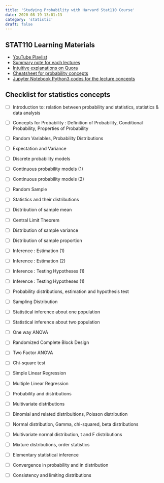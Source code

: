 ```yaml
---
title: 'Studying Probability with Harvard Stat110 Course'
date: 2020-08-19 13:01:13
category: 'statistic'
draft: false
---
```


## STAT110 Learning Materials

* [YouTube Playlist](https://www.youtube.com/watch?v=KbB0FjPg0mw&list=PLLVplP8OIVc8EktkrD3Q8td0GmId7DjW0&index=2)
* [Summary note for each lectures](http://www.mxawng.com/stuff/notes/stat110.pdf)
* [Intuitive explanations on Quora](https://www.quora.com/q/stat110harvard/Intuitive-Explanations)
* [Cheatsheet for probability concepts](https://www.wzchen.com/probability-cheatsheet)
* [Jupyter Notebook Python3 codes for the lecture concepts](https://github.com/buruzaemon/stats-110)



## Checklist for statistics concepts

- [ ] Introduction to: relation between probability and  statistics, statistics & data analysis 
- [ ] Concepts for Probability : Definition of Probability, Conditional Probability, Properties of Probability 
- [ ] Random Variables, Probability Distributions 
- [ ] Expectation and Variance 
- [ ] Discrete probability models 
- [ ] Continuous probability models (1) 
- [ ] Continuous probability models (2) 

- [ ] Random Sample 
- [ ] Statistics and their distributions 
- [ ] Distribution of sample mean 
- [ ] Central Limit Theorem
- [ ] Distribution of sample variance
- [ ] Distribution of sample proportion 
- [ ] Inference : Estimation (1) 
- [ ] Inference : Estimation (2) 
- [ ] Inference : Testing Hypotheses (1) 
- [ ] Inference : Testing Hypotheses (1) 

- [ ] Probability distributions, estimation and hypothesis test
- [ ] Sampling Distribution
- [ ] Statistical inference about one population
- [ ] Statistical inference about two population
- [ ] One way ANOVA
- [ ] Randomized Complete Block Design
- [ ] Two Factor ANOVA
- [ ] Chi-square test
- [ ] Simple Linear Regression
- [ ] Multiple Linear Regression

- [ ] Probability and distributions 
- [ ] Multivariate distributions 
- [ ] Binomial and related distribuitions, Poisson distribution 
- [ ] Normal distribution, Gamma, chi-squared, beta distributions 
- [ ] Multivariate normal distribution, t and F distributions 
- [ ] Mixture distributions, order statistics 
- [ ] Elementary statistical inference 
- [ ] Convergence in probability and in distribution 
- [ ] Consistency and limiting distributions 